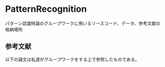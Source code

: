 # PatternRecognition
パターン認識特論のグループワークに用いるソースコード、データ、参考文献の格納場所

## 参考文献
以下の論文は私達がグループワークをする上で参照したものである。

